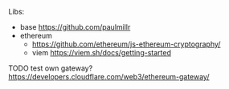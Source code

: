 
Libs:
- base https://github.com/paulmillr
- ethereum
  - https://github.com/ethereum/js-ethereum-cryptography/
  - viem https://viem.sh/docs/getting-started


TODO test own gateway? https://developers.cloudflare.com/web3/ethereum-gateway/
